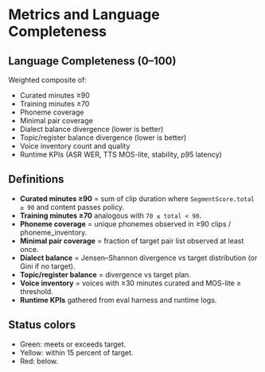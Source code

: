 # Metrics and Language Completeness

## Language Completeness (0–100)

Weighted composite of:
- Curated minutes ≥90
- Training minutes ≥70
- Phoneme coverage
- Minimal pair coverage
- Dialect balance divergence (lower is better)
- Topic/register balance divergence (lower is better)
- Voice inventory count and quality
- Runtime KPIs (ASR WER, TTS MOS-lite, stability, p95 latency)

## Definitions

- **Curated minutes ≥90** = sum of clip duration where `SegmentScore.total ≥ 90` and content passes policy.
- **Training minutes ≥70** analogous with `70 ≤ total < 90`.
- **Phoneme coverage** = unique phonemes observed in ≥90 clips / phoneme_inventory.
- **Minimal pair coverage** = fraction of target pair list observed at least once.
- **Dialect balance** = Jensen–Shannon divergence vs target distribution (or Gini if no target).
- **Topic/register balance** = divergence vs target plan.
- **Voice inventory** = voices with ≥30 minutes curated and MOS-lite ≥ threshold.
- **Runtime KPIs** gathered from eval harness and runtime logs.

## Status colors

- Green: meets or exceeds target.
- Yellow: within 15 percent of target.
- Red: below.
